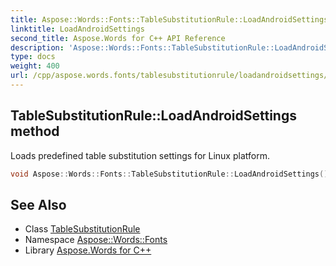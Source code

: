 ```yaml
---
title: Aspose::Words::Fonts::TableSubstitutionRule::LoadAndroidSettings method
linktitle: LoadAndroidSettings
second_title: Aspose.Words for C++ API Reference
description: 'Aspose::Words::Fonts::TableSubstitutionRule::LoadAndroidSettings method. Loads predefined table substitution settings for Linux platform in C++.'
type: docs
weight: 400
url: /cpp/aspose.words.fonts/tablesubstitutionrule/loadandroidsettings/
---
```

## TableSubstitutionRule::LoadAndroidSettings method


Loads predefined table substitution settings for Linux platform.

```cpp
void Aspose::Words::Fonts::TableSubstitutionRule::LoadAndroidSettings()
```

## See Also

* Class [TableSubstitutionRule](../)
* Namespace [Aspose::Words::Fonts](../../)
* Library [Aspose.Words for C++](../../../)
